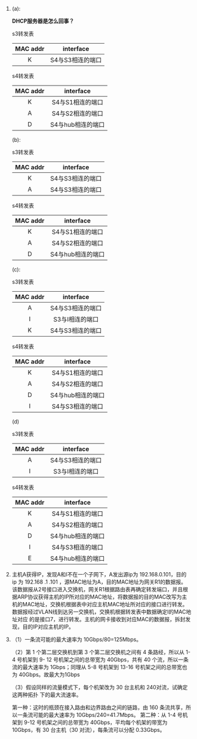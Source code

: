 1. (a): 

   **DHCP服务器是怎么回事？**

   s3转发表

   | MAC addr |    interface     |
   | :------: | :--------------: |
   |    K     | S4与S3相连的端口 |

   s4转发表

   | MAC addr |   **interface**   |
   | :------: | :---------------: |
   |    K     | S4与S1相连的端口  |
   |    A     | S4与S2相连的端口  |
   |    D     | S4与hub相连的端口 |

   (b):

   s3转发表

   | MAC addr |    interface     |
   | :------: | :--------------: |
   |    K     | S4与S3相连的端口 |
   |    A     | S4与S3相连的端口 |

   s4转发表

   | MAC addr |   **interface**   |
   | :------: | :---------------: |
   |    K     | S4与S1相连的端口  |
   |    A     | S4与S2相连的端口  |
   |    D     | S4与hub相连的端口 |

   (c):

   s3转发表

   | MAC addr |    interface     |
   | :------: | :--------------: |
   |    A     | S4与S3相连的端口 |
   |    I     | S3与I相连的端口  |
   |    K     | S4与S3相连的端口 |

   s4转发表

   | MAC addr |   **interface**   |
   | :------: | :---------------: |
   |    K     | S4与S1相连的端口  |
   |    A     | S4与S2相连的端口  |
   |    D     | S4与hub相连的端口 |
   |    I     | S4与S3相连的端口  |

   (d)

   s3转发表

   | MAC addr |    interface     |
   | :------: | :--------------: |
   |    A     | S4与S3相连的端口 |
   |    I     | S3与I相连的端口  |

   s4转发表

   | MAC addr |   **interface**   |
   | :------: | :---------------: |
   |    K     | S4与S1相连的端口  |
   |    A     | S4与S2相连的端口  |
   |    D     | S4与hub相连的端口 |
   |    I     | S4与S3相连的端口  |
   |    E     | S4与hub相连的端口 |

2. 主机A获得IP，发现A和I不在一个子网下，A发出源ip为 192.168.0.101，目的 ip 为 192.168 .1 .101 ，源MAC地址为A，目的MAC地址为网关R1的数据报。该数据报从2号接口进入交换机，网关R1根据路由表再确定转发端口，并且根据ARP协议获得主机的IP所对应的MAC地址，将数据报的目的MAC改写为主机的MAC地址，交换机根据表中对应主机MAC地址所对应的接口进行转发。数据报经过VLAN线到达另一交换机，交换机根据转发表中数据确定I的MAC地址对应 的是接口7，进行转发。主机的网卡接收到对应MAC的数据报，拆封发现，目的IP对应主机的IP。

3. （1）一条流可能的最大速率为 10Gbps/80=125Mbps。 

   （2）第 1 个第二层交换机到第 3 个第二层交换机之间有 4 条路经，所以从 1-4 号机架到 9- 12 号机架之间的总带宽为 40Gbps，共有 40 个流，所以一条流的最大速率为 1Gbps；同理从 5-8 号机架到 13-16 号机架之间的总带宽也为 40Gbps。故最大为1Gbps

   （3）假设同样的流量模式下，每个机架改为 30 台主机和 240对流，试确定这两种拓扑 下的最大流速率。 

   第一种：这时的瓶颈在接入路由和边界路由之间的链路，由 160 条流共享，所以一条流可能的最大速率为 10Gbps/240=41.7Mbps。 第二种：从 1-4 号机架到 9-12 号机架之间的总带宽为 40Gbps，平均每个机架的带宽为 10Gbps，有 30 台主机（30 对流），每条流可以分配 0.33Gbps。

